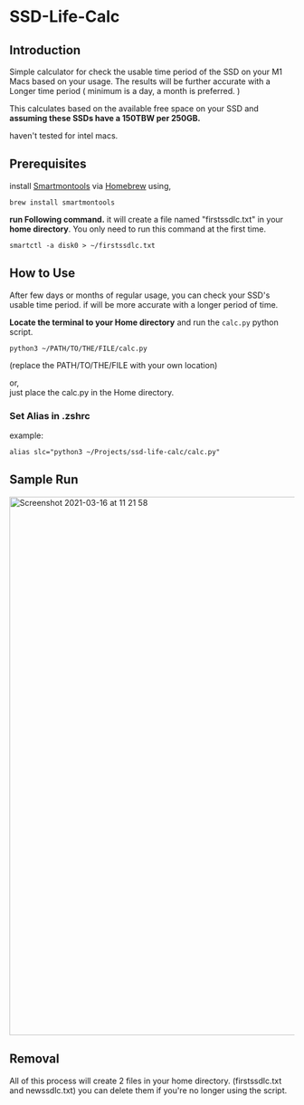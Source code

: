 # SSD-Life-Calc

## Introduction

Simple calculator for check the usable time period of the SSD on your M1 Macs based on your usage.
The results will be further accurate with a Longer time period ( minimum is a day, a month is preferred. )

This calculates based on the available free space on your SSD and **assuming these SSDs have a 150TBW per 250GB.**

haven't tested for intel macs.  

## Prerequisites

install [Smartmontools](https://www.smartmontools.org/) via [Homebrew](https://brew.sh/) using,

``` shell
brew install smartmontools
```

**run Following command.** it will create a file named "firstssdlc.txt" in your **home directory**. You only need to run this command at the first time.

``` shell
smartctl -a disk0 > ~/firstssdlc.txt
```
  

## How to Use

After few days or months of regular usage, you can check your SSD's usable time period. if will be more accurate with a longer period of time.


**Locate the terminal to your Home directory** and run the `calc.py` python script. 
```shell
python3 ~/PATH/TO/THE/FILE/calc.py
```
(replace the PATH/TO/THE/FILE with your own location)

or,  
just place the calc.py in the Home directory.
  

### Set Alias in .zshrc
example:
``` shell
alias slc="python3 ~/Projects/ssd-life-calc/calc.py"
```

  
## Sample Run

<img width="952" alt="Screenshot 2021-03-16 at 11 21 58" src="https://user-images.githubusercontent.com/70215958/111262242-efde7400-8649-11eb-862d-70f3d21d630b.png">

  
  
## Removal
All of this process will create 2 files in your home directory. (firstssdlc.txt and newssdlc.txt) you can delete them if you're no longer using the script. 
